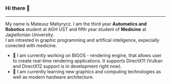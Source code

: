 ### Hi there 👋
<hr>

My name is Mateusz Mahyrycz. I am the third year <b>Automatics and Robotics</b> student at AGH UST and fifth year student of <b>Medicine</b> at Jagiellonian University.
<br>
I am intrested in graphic programming and artifical inteligence, expecially conected with medicine. 
<br>
- 🔭 I am currently working on BIGOS - rendering engine, that allows user to create real-time rendering applications. It supports DirectX11 (Vulkan and DirectX12 support is in development right now).
- 🌱 I am currently learning new graphics and computing technologies as well as modern hardware architecture.



<!--
**MBahyrycz/MBahyrycz** is a ✨ _special_ ✨ repository because its `README.md` (this file) appears on your GitHub profile.
![Vulkan](https://github.com/KhronosGroup/Vulkan-Guide/blob/master/images/vulkan_logo.png)
Here are some ideas to get you started:

- 🔭 I’m currently working on ...
- 🌱 I’m currently learning ...
- 👯 I’m looking to collaborate on ...
- 🤔 I’m looking for help with ...
- 💬 Ask me about ...
- 📫 How to reach me: ...
- 😄 Pronouns: ...
- ⚡ Fun fact: ...
-->
